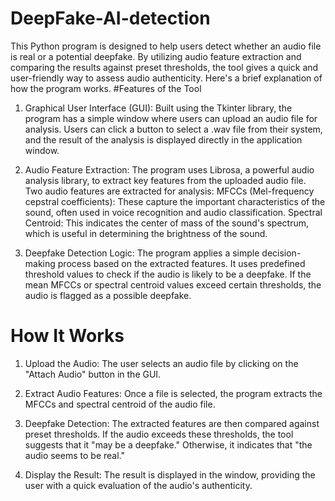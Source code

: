 # DeepFake-AI-detection
This Python program is designed to help users detect whether an audio file is real or a potential deepfake. By utilizing audio feature extraction and comparing the results against preset thresholds, the tool gives a quick and user-friendly way to assess audio authenticity. Here's a brief explanation of how the program works.
#Features of the Tool
1) Graphical User Interface (GUI):
Built using the Tkinter library, the program has a simple window where users can upload an audio file for analysis.
Users can click a button to select a .wav file from their system, and the result of the analysis is displayed directly in the application window.

2) Audio Feature Extraction:
The program uses Librosa, a powerful audio analysis library, to extract key features from the uploaded audio file.
Two audio features are extracted for analysis:
MFCCs (Mel-frequency cepstral coefficients): These capture the important characteristics of the sound, often used in voice recognition and audio classification.
Spectral Centroid: This indicates the center of mass of the sound's spectrum, which is useful in determining the brightness of the sound.

3) Deepfake Detection Logic:
The program applies a simple decision-making process based on the extracted features.
It uses predefined threshold values to check if the audio is likely to be a deepfake.
If the mean MFCCs or spectral centroid values exceed certain thresholds, the audio is flagged as a possible deepfake.

# How It Works
1) Upload the Audio:
The user selects an audio file by clicking on the "Attach Audio" button in the GUI.

2) Extract Audio Features:
Once a file is selected, the program extracts the MFCCs and spectral centroid of the audio file.

3) Deepfake Detection:
The extracted features are then compared against preset thresholds.
If the audio exceeds these thresholds, the tool suggests that it "may be a deepfake." Otherwise, it indicates that "the audio seems to be real."

4) Display the Result:
The result is displayed in the window, providing the user with a quick evaluation of the audio's authenticity.
